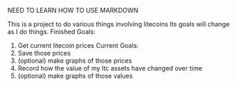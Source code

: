 NEED TO LEARN HOW TO USE MARKDOWN

This is a project to do various things involving litecoins
Its goals will change as I do things.
Finished Goals:
1.  Get current litecoin prices
Current Goals:
2.  Save those prices
3.  (optional) make graphs of those prices
4.  Record how the value of my ltc assets have changed over time
5.  (optional) make graphs of those values
